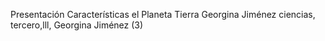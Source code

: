Presentación Características el Planeta Tierra Georgina Jiménez
ciencias, tercero,lll, Georgina Jiménez (3)